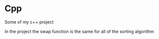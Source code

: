 # Cpp
Some of my c++ project

In the project the swap function is the same for all of the sorting algorithm
